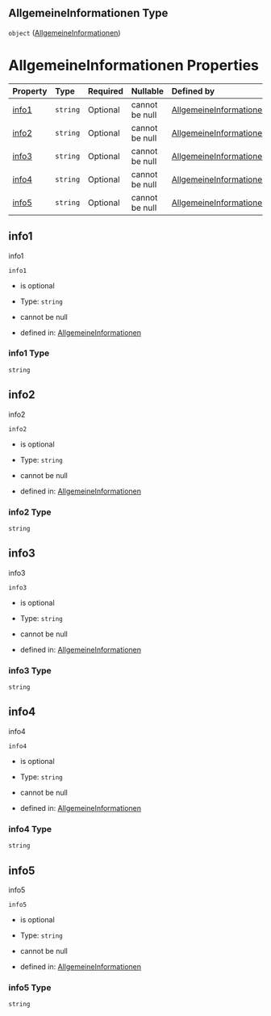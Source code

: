## AllgemeineInformationen Type

`object` ([AllgemeineInformationen](allgemeineinformationen.md))

# AllgemeineInformationen Properties

| Property        | Type     | Required | Nullable       | Defined by                                                                                                                                                                                                     |
| :-------------- | :------- | :------- | :------------- | :------------------------------------------------------------------------------------------------------------------------------------------------------------------------------------------------------------- |
| [info1](#info1) | `string` | Optional | cannot be null | [AllgemeineInformationen](allgemeineinformationen-properties-info1.md "https://raw.githubusercontent.com/conuti-gmbh/bo4e-schema/master/schemas/v1/com/AllgemeineInformationen.schema.json#/properties/info1") |
| [info2](#info2) | `string` | Optional | cannot be null | [AllgemeineInformationen](allgemeineinformationen-properties-info2.md "https://raw.githubusercontent.com/conuti-gmbh/bo4e-schema/master/schemas/v1/com/AllgemeineInformationen.schema.json#/properties/info2") |
| [info3](#info3) | `string` | Optional | cannot be null | [AllgemeineInformationen](allgemeineinformationen-properties-info3.md "https://raw.githubusercontent.com/conuti-gmbh/bo4e-schema/master/schemas/v1/com/AllgemeineInformationen.schema.json#/properties/info3") |
| [info4](#info4) | `string` | Optional | cannot be null | [AllgemeineInformationen](allgemeineinformationen-properties-info4.md "https://raw.githubusercontent.com/conuti-gmbh/bo4e-schema/master/schemas/v1/com/AllgemeineInformationen.schema.json#/properties/info4") |
| [info5](#info5) | `string` | Optional | cannot be null | [AllgemeineInformationen](allgemeineinformationen-properties-info5.md "https://raw.githubusercontent.com/conuti-gmbh/bo4e-schema/master/schemas/v1/com/AllgemeineInformationen.schema.json#/properties/info5") |

## info1

info1

`info1`

*   is optional

*   Type: `string`

*   cannot be null

*   defined in: [AllgemeineInformationen](allgemeineinformationen-properties-info1.md "https://raw.githubusercontent.com/conuti-gmbh/bo4e-schema/master/schemas/v1/com/AllgemeineInformationen.schema.json#/properties/info1")

### info1 Type

`string`

## info2

info2

`info2`

*   is optional

*   Type: `string`

*   cannot be null

*   defined in: [AllgemeineInformationen](allgemeineinformationen-properties-info2.md "https://raw.githubusercontent.com/conuti-gmbh/bo4e-schema/master/schemas/v1/com/AllgemeineInformationen.schema.json#/properties/info2")

### info2 Type

`string`

## info3

info3

`info3`

*   is optional

*   Type: `string`

*   cannot be null

*   defined in: [AllgemeineInformationen](allgemeineinformationen-properties-info3.md "https://raw.githubusercontent.com/conuti-gmbh/bo4e-schema/master/schemas/v1/com/AllgemeineInformationen.schema.json#/properties/info3")

### info3 Type

`string`

## info4

info4

`info4`

*   is optional

*   Type: `string`

*   cannot be null

*   defined in: [AllgemeineInformationen](allgemeineinformationen-properties-info4.md "https://raw.githubusercontent.com/conuti-gmbh/bo4e-schema/master/schemas/v1/com/AllgemeineInformationen.schema.json#/properties/info4")

### info4 Type

`string`

## info5

info5

`info5`

*   is optional

*   Type: `string`

*   cannot be null

*   defined in: [AllgemeineInformationen](allgemeineinformationen-properties-info5.md "https://raw.githubusercontent.com/conuti-gmbh/bo4e-schema/master/schemas/v1/com/AllgemeineInformationen.schema.json#/properties/info5")

### info5 Type

`string`
